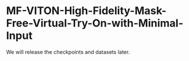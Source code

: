 # MF-VITON-High-Fidelity-Mask-Free-Virtual-Try-On-with-Minimal-Input

We will release the checkpoints and datasets later.
